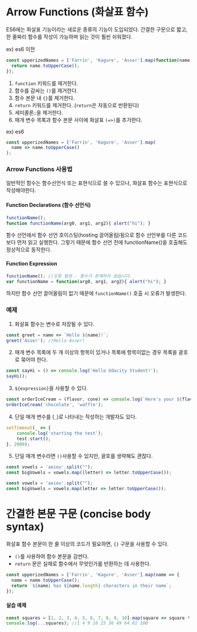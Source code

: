 # Arrow Functions (화살표 함수)
ES6에는 화살표 기능이라는 새로운 종류의 기능이 도입되었다. 간결한 구문으로 짧고, 한 줄짜리 함수를 작성이 가능하며 읽는 것이 훨씬 쉬워졌다.

ex) es6 이전
```javascript
const upperizedNames = ['Farrin', 'Kagure', 'Asser'].map(function(name) { 
  return name.toUpperCase();
});
```

1. `function` 키워드를 제거한다.
2. 함수를 감싸는 `()`를 제거한다.
3. 함수 본문 내 `{}`를 제거한다.
4. `return` 키워드를 제거한다. (`return`은 자동으로 반환된다)
5. 세미콜론`;`을 제거한다.
6. 매개 변수 목록과 함수 본문 사이에 화살표 `(=>)`를 추가한다.

ex) es6
```javascript
const upperizedNames = ['Farrin', 'Kagure', 'Asser'].map(
  name => name.toUpperCase()
);
```

### Arrow Functions 사용법
일반적인 함수는 함수선언식 또는 표현식으로 쓸 수 있으나, 화살표 함수는 표현식으로 작성해야한다.

#### Function Declarations (함수 선언식)
```javascript
functionName();
function functionName(arg0, arg1, arg2){ alert("hi"); }
```
함수 선언에서 함수 선언 호이스팅(hosting 끌어올림)됨으로 함수 선언부를 다른 코드보다 먼저 읽고 실행한다.
그렇기 때문에 함수 선언 전에 functionName()을 호출해도 정상적으로 동작한다.

#### Function Expression
```javascript
functionName(); //오류 발생 - 함수가 존재하지 않습니다.
var functionName = function(arg0, arg1, arg2){ alert("hi"); }
```
하지만 함수 선언 끌어올림이 없기 때문에 `functionName()` 호출 시 오류가 발생한다.

### 예제

1. 화살표 함수는 변수로 저장될 수 있다. 

```javascript
const greet = name => `Hello ${name}!`;
greet('Asser'); //Hello Asser!

```

2. 매개 변수 목록에 두 개 이상의 항목이 있거나 목록에 항목이없는 경우 목록을 괄호로 묶어야 한다.

```javascript
const sayHi = () => console.log('Hello Udacity Student!');
sayHi();
```

3. `${expression}`을 사용할 수 있다.

```javascript
const orderIceCream = (flavor, cone) => console.log(`Here's your ${flavor} ice cream in a ${cone} cone.`);
orderIceCream('chocolate', 'waffle');
```

4. 단일 매개 변수를 (`_`)로 나타내는 작성하는 개발자도 있다.

```javascript
setTimeout(_ => {
    console.log('starting the test');
    test.start();
}, 2000);
```

5. 단일 매개 변수라면 `()`사용할 수 있지만, 괄호를 생략해도 괜찮다.

```javascript
const vowels = 'aeiou'.split("");
const bigVowels = vowels.map((letter) => letter.toUpperCase());
```

```javascript
const vowels = 'aeiou'.split("");
const bigVowels = vowels.map(letter => letter.toUpperCase());
```

# 간결한 본문 구문 (concise body syntax)
화살표 함수 본문이 한 줄 이상의 코드가 필요하면, `{}` 구문을 사용할 수 있다.

* `()`를 사용하여 함수 본문을 감싼다.
* `return` 문은 실제로 함수에서 무엇인가를 반환하는 데 사용한다.

```javascript
const upperizedNames = ['Farrin', 'Kagure', 'Asser'].map(name => {
  name = name.toUpperCase();
  return `${name} has ${name.length} characters in their name`;
});
``` 

#### 실습 예제
```javascript
const squares = [1, 2, 3, 4, 5, 6, 7, 8, 9, 10].map(square => square * square);
console.log(...squares); //1 4 9 16 25 36 49 64 81 100

```